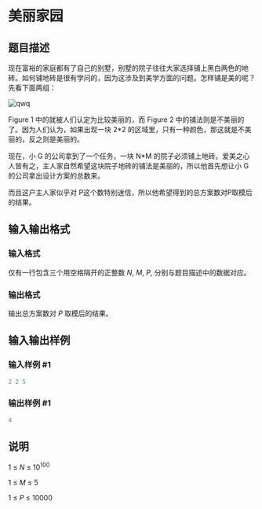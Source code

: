 # 美丽家园 

## 题目描述

现在富裕的家庭都有了自己的别墅，别墅的院子往往大家选择铺上黑白两色的地砖。如何铺地砖是很有学问的，因为这涉及到美学方面的问题。怎样铺是美的呢？先看下面两组：

![qwq](https://cdn.luogu.com.cn/upload/pic/54050.png)

Figure 1 中的就被人们认定为比较美丽的，而 Figure 2 中的铺法则是不美丽的了。因为人们认为，如果出现一块 2*2 的区域里，只有一种颜色，那这就是不美丽的，反之则是美丽的。

现在，小 G 的公司拿到了一个任务，一块 N*M 的院子必须铺上地砖。爱美之心人皆有之，主人家自然希望这块院子地砖的铺法是美丽的，所以他首先想让小 G 的公司拿出设计方案的总数来。

而且这户主人家似乎对 P这个数特别迷信，所以他希望得到的总方案数对P取模后的结果。

## 输入输出格式

### 输入格式

仅有一行包含三个用空格隔开的正整数 $N,~M,~P$, 分别与题目描述中的数据对应。

### 输出格式

输出总方案数对 $P$ 取模后的结果。

## 输入输出样例

### 输入样例 #1

```cpp
2 2 5
```


### 输出样例 #1

```cpp
4
```


## 说明

$1~\leq~N~\leq~10^{100}$

$1~\leq~M~\leq~5$

$1~\leq~P~\leq~10000$

